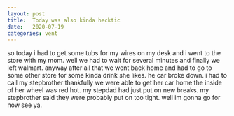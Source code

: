 ```yaml
---
layout: post
title:	Today was also kinda hecktic
date:   2020-07-19
categories: vent
---
```


so today i had to get some tubs for my wires on my desk and i went to the store with my mom. well we had to wait for several minutes and finally we left walmart. anyway after all that we went back home and had to
go to some other store for some kinda drink she likes. he car broke down. i had to call my stepbrother thankfully we were able to get her car home the inside of her wheel was red hot. my stepdad had just put on
new breaks. my stepbrother said they were probably put on too tight. well im gonna go for now see ya.
